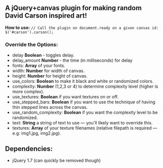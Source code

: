 ## A jQuery+canvas plugin for making random David Carson inspired art!

**How to use:**
`// Call the plugin on document.ready on a given canvas id:
$('#carson').carson();
`

### Override the Options:
*   delay **Boolean** - toggles delay.
*   delay_amount **Number** - the time (in milliseconds) for delay
*   fonts: **Array** of your fonts.
*   width: **Number** for width of canvas.
*   height: **Number** for height of canvas.
*   use_colors: **Boolean** to make it black and white or randomized colors.
*   complexity: **Number** (1,2,3 or 4) to determine complexity level (higher is more complex).
*   use_textures: **Boolean** if you want textures on or off.
*   use_stepped_bars: **Boolean** if you want to use the technique of having thin stepped lines across the canvas.
*   use_random_complexity: **Boolean** if you want the complexity level to be randomized.
*   text: **String** a string of text to use &mdash; you'll likely want to override this.
*   textures: **Array** of your texture filenames (relative filepath is required &mdash; e.g: img1.jpg, img2.jpg).

## Dependencies:

* jQuery 1.7 (can quickly be removed though)
